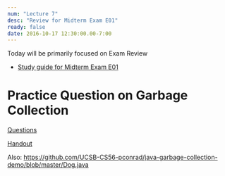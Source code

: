 ```yaml
---
num: "Lecture 7"
desc: "Review for Midterm Exam E01"
ready: false
date: 2016-10-17 12:30:00.00-7:00
---
```


Today will be primarily focused on Exam Review

* [Study guide for Midterm Exam E01](/exam/e01/)



# Practice Question on Garbage Collection

[Questions](/exam/e01/cs56_f16_e01_practice_c/)

[Handout](/exam/e01/cs56_f16_e01_practice_c/handout/)

Also: <https://github.com/UCSB-CS56-pconrad/java-garbage-collection-demo/blob/master/Dog.java>
